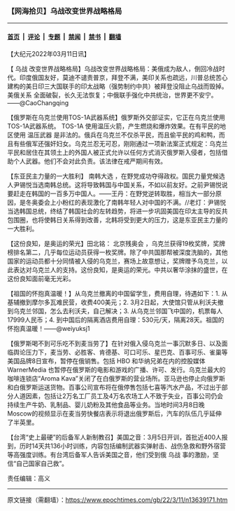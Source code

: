 ### 【网海拾贝】乌战改变世界战略格局

---

#### [首页](../../../..?n13639171) &nbsp;|&nbsp; [评论](../../../../../epoch-comment?n13639171) &nbsp;|&nbsp; [专题](../../../../../epoch-special?n13639171) &nbsp;|&nbsp; [禁闻](../../../../../epoch-news?n13639171) &nbsp;|&nbsp; [禁书](../../../../../books?n13639171) &nbsp;|&nbsp; [翻墙](https://github.com/gfw-breaker/nogfw/blob/master/README.md?n13639171)


<div class="post_content" id="artbody" itemprop="articleBody">
 <!-- article content begin -->
 <p>
  【大纪元2022年03月11日讯】
 </p>
 <p>
  【
  <ok href="https://www.epochtimes.com/gb/tag/%E4%B9%8C%E6%88%98.html">
   乌战
  </ok>
  改变世界战略格局】乌战改变世界战略格局：美俄成为敌人，倒回冷战时代。印度俄国友好，莫迪不谴责普京，拜登不满，美印关系也疏远，川普总统苦心建构的美日印三大国联手的印太战略（强势制约中共）被拜登没阻止乌战而毁掉。
  <ok href="https://www.epochtimes.com/gb/tag/%E7%BE%8E%E4%BF%84%E5%85%B3%E7%B3%BB.html">
   美俄关系
  </ok>
  全面破裂，长久无法恢复；中俄联手强化中共统治，世界更不安宁。——@CaoChangqing
 </p>
 <p>
  【俄罗斯在乌克兰使用TOS-1A武器系统】俄罗斯外交部证实，它正在乌克兰使用TOS-1A武器系统。 TOS-1A 使用温压火箭，产生燃烧和爆炸效果。在有平民的地区使用
  <ok href="https://www.epochtimes.com/gb/tag/%E6%B8%A9%E5%8E%8B%E6%AD%A6%E5%99%A8.html">
   温压武器
  </ok>
  是非法的。俄兵在乌克兰不仅杀平民，而且偷平民的鸡和鸭，而且有些俄军还强奸妇女。乌克兰忍无可忍，刚刚通过一项新法案正式规定：乌克兰平民和居住在其领土上的外国人被正式允许以任何方式消灭俄罗斯入侵者，包括借助个人武器。他们不会对此负责。该法律在戒严期间有效。
 </p>
 <p>
  【东亚民主力量的一大胜利】
  <ok href="https://www.epochtimes.com/gb/tag/%E5%8D%97%E9%9F%A9%E5%A4%A7%E9%80%89.html">
   南韩大选
  </ok>
  ，在野党成功夺得政权。国民力量党候选人尹锡悦当选南韩总统。这将导致韩国与中国关系，不如以前友好。之前尹锡悦说要赶走在韩国的一百多万中国人。——王丹：在野党逆转取胜，相当大一部分原因，是冬奥委会上小粉红的表现激化了南韩年轻人对中国的不满。//老灯：尹锡悦当选韩国总统，终结了韩国社会的左转趋势，将进一步巩固美国在印太主导的反共包围圈，也将使韩日关系得到改善，北韩将受到更大的压力，这是东亚民主力量的一大胜利。
 </p>
 <p>
  【这份良知，是奥运的荣光】田北铭：
  <ok href="https://www.epochtimes.com/gb/tag/%E5%8C%97%E4%BA%AC%E6%AE%8B%E5%A5%A5%E4%BC%9A.html">
   北京残奥会
  </ok>
  ，乌克兰获得19枚奖牌，奖牌榜排名第二，几乎每位运动员获得一枚奖牌。除了中共国那帮被深度洗脑的，其他国家的运动员都十分同情被入侵的乌克兰，赛场上故意想让，奖牌赠予乌克兰，以此表达对乌克兰人的支持。这份良知，是奥运的荣光。中共以奢华涂抹的盛世，在这份良知面前毫无光彩。
 </p>
 <p>
  【祖国的怀抱真温暖！】从乌克兰撤离的中国留学生，费用自理，待遇如下：1. 从基辅撤到摩尔多瓦难民营，收费400美元；2. 3月2日起，大使馆只管从利沃夫撤到乌克兰邻国，怎么去利沃夫，自己解决；3. 从乌克兰邻国飞中国的，机票每人17999人民币；4. 到中国后的隔离酒店费用自理：530元/天，隔离28天。祖国的怀抱真温暖！——@weiyuksj1
 </p>
 <p>
  【俄罗斯喝不到可乐吃不到麦当劳了】在针对俄入侵乌克兰一事沉默多日、以及面临舆论压力下，麦当劳、必胜客、肯德基、可口可乐、星巴克、百事可乐、雀巢等美国品牌8日宣布，暂停在俄销售。包括 HBO 和华纳兄弟在内的控股媒体 WarnerMedia 也暂停在俄罗斯的电影和游戏的广播、许可、发行。乌克兰最大的咖啡连锁店“Aroma Kava”关闭了在白俄罗斯的营业场所。亚马逊也停止向俄罗斯和白俄罗斯运送货物。百事公司宣布将在俄停售包括七喜等汽水产品，不过出于部分人道因素，包括让2万名工厂员工及4万名农场工人不致于失业，百事公司仍会持续生产牛奶、乳制品、婴儿奶粉及其他食品等业务。当地时间3月8日晚Moscow的视频显示在麦当劳快餐店表示将退出俄罗斯后，汽车的队伍几乎延伸了半英里。
 </p>
 <p>
  【台湾“史上最硬”的后备军人新制教召】美国之音：3月5日开训，首批近400人报到，历时14天共136小时训练，内容包括编制武器实弹射击、战伤急救和野外宿营等高强度训练。有台湾后备军人告诉美国之音，他们受到俄
  <ok href="https://www.epochtimes.com/gb/tag/%E4%B9%8C%E6%88%98.html">
   乌战
  </ok>
  事的激励，坚信“自己国家自己救”。
 </p>
 <p>
  责任编辑：高义
 </p>
 <!-- article content end -->
 <div id="below_article_ad">
 </div>
</div>


---

原文链接（需翻墙）：https://www.epochtimes.com/gb/22/3/11/n13639171.htm